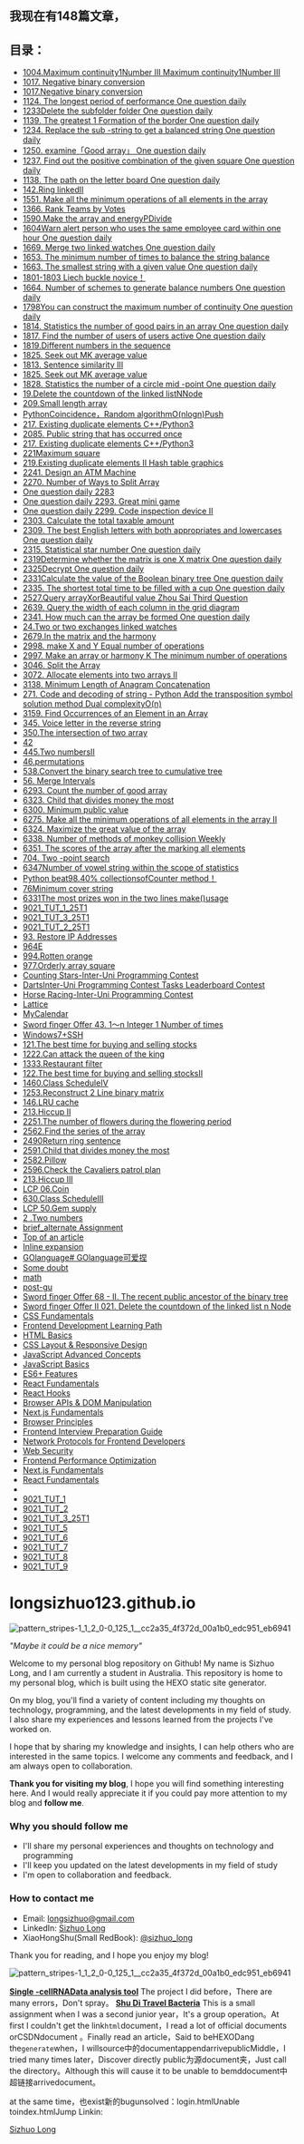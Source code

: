 
## 我现在有148篇文章，
## 目录：
    
- [1004.Maximum continuity1Number III Maximum continuity1Number III](https://longsizhuo.github.io/post/ed19b576.html)
- [1017. Negative binary conversion](https://longsizhuo.github.io/post/dce95dce.html)
- [1017.Negative binary conversion](https://longsizhuo.github.io/post/80cafdc8.html)
- [1124. The longest period of performance One question daily](https://longsizhuo.github.io/post/a5d1dfda.html)
- [1233Delete the subfolder folder One question daily](https://longsizhuo.github.io/post/6610c769.html)
- [1139. The greatest 1 Formation of the border  One question daily](https://longsizhuo.github.io/post/eb193c1f.html)
- [1234. Replace the sub -string to get a balanced string One question daily](https://longsizhuo.github.io/post/56d97dcf.html)
- [1250. examine「Good array」 One question daily](https://longsizhuo.github.io/post/435a9a0d.html)
- [1237. Find out the positive combination of the given square  One question daily](https://longsizhuo.github.io/post/14b94db7.html)
- [1138. The path on the letter board One question daily](https://longsizhuo.github.io/post/fd471847.html)
- [142.Ring linkedII](https://longsizhuo.github.io/post/e2c9cca9.html)
- [1551. Make all the minimum operations of all elements in the array](https://longsizhuo.github.io/post/b2a927d5.html)
- [1366. Rank Teams by Votes](https://longsizhuo.github.io/post/3ab349b3.html)
- [1590.Make the array and energyPDivide](https://longsizhuo.github.io/post/59825e1f.html)
- [1604Warn alert person who uses the same employee card within one hour One question daily](https://longsizhuo.github.io/post/bb7bcf54.html)
- [1669. Merge two linked watches One question daily](https://longsizhuo.github.io/post/d482ac75.html)
- [1653. The minimum number of times to balance the string balance](https://longsizhuo.github.io/post/cac21f27.html)
- [1663. The smallest string with a given value One question daily](https://longsizhuo.github.io/post/4d7252f8.html)
- [1801-1803 Liech buckle novice！](https://longsizhuo.github.io/post/2f3e8e26.html)
- [1664. Number of schemes to generate balance numbers One question daily](https://longsizhuo.github.io/post/1978f474.html)
- [1798You can construct the maximum number of continuity One question daily](https://longsizhuo.github.io/post/3667cd44.html)
- [1814. Statistics the number of good pairs in an array One question daily](https://longsizhuo.github.io/post/ceb1e67f.html)
- [1817. Find the number of users of users active One question daily](https://longsizhuo.github.io/post/d0a9337b.html)
- [1819.Different numbers in the sequence](https://longsizhuo.github.io/post/de522cea.html)
- [1825. Seek out MK average value](https://longsizhuo.github.io/post/6be57ef7.html)
- [1813. Sentence similarity III](https://longsizhuo.github.io/post/69c2a1dd.html)
- [1825. Seek out MK average value](https://longsizhuo.github.io/post/6be57ef7.html)
- [1828. Statistics the number of a circle mid -point One question daily](https://longsizhuo.github.io/post/3277549c.html)
- [19.Delete the countdown of the linked listNNode](https://longsizhuo.github.io/post/c916b663.html)
- [209.Small length array](https://longsizhuo.github.io/post/e6227611.html)
- [PythonCoincidence，Random algorithmO(nlogn)Push](https://longsizhuo.github.io/post/a1d26db4.html)
- [217. Existing duplicate elements C++/Python3](https://longsizhuo.github.io/post/717042a6.html)
- [2085. Public string that has occurred once](https://longsizhuo.github.io/post/bbe4bff6.html)
- [217. Existing duplicate elements C++/Python3](https://longsizhuo.github.io/post/717042a6.html)
- [221Maximum square](https://longsizhuo.github.io/post/e03edda.html)
- [219.Existing duplicate elements II Hash table graphics](https://longsizhuo.github.io/post/16b0e9f1.html)
- [2241. Design an ATM Machine](https://longsizhuo.github.io/post/a21411f.html)
- [2270. Number of Ways to Split Array](https://longsizhuo.github.io/post/c25bb550.html)
- [One question daily 2283](https://longsizhuo.github.io/post/c3f7f59f.html)
- [One question daily 2293. Great mini game](https://longsizhuo.github.io/post/9df6242c.html)
- [One question daily 2299. Code inspection device II](https://longsizhuo.github.io/post/7ded25bb.html)
- [2303. Calculate the total taxable amount](https://longsizhuo.github.io/post/11597f8b.html)
- [2309. The best English letters with both appropriates and lowercases One question daily](https://longsizhuo.github.io/post/b4953d62.html)
- [2315. Statistical star number One question daily](https://longsizhuo.github.io/post/dc8d7590.html)
- [2319Determine whether the matrix is ​​one X matrix One question daily](https://longsizhuo.github.io/post/f7c5db77.html)
- [2325Decrypt One question daily](https://longsizhuo.github.io/post/f4b99a74.html)
- [2331Calculate the value of the Boolean binary tree One question daily](https://longsizhuo.github.io/post/a564ea0e.html)
- [2335. The shortest total time to be filled with a cup One question daily](https://longsizhuo.github.io/post/4400daa1.html)
- [2527.Query arrayXorBeautiful value Zhou Sai Third Question](https://longsizhuo.github.io/post/20ffa67a.html)
- [2639. Query the width of each column in the grid diagram](https://longsizhuo.github.io/post/5a764983.html)
- [2341. How much can the array be formed  One question daily](https://longsizhuo.github.io/post/f953c753.html)
- [24.Two or two exchanges linked watches](https://longsizhuo.github.io/post/d030a5a0.html)
- [2679.In the matrix and the harmony](https://longsizhuo.github.io/post/5277100.html)
- [2998. make X and Y Equal number of operations](https://longsizhuo.github.io/post/5ee4164.html)
- [2997. Make an array or harmony K The minimum number of operations](https://longsizhuo.github.io/post/3109a910.html)
- [3046. Split the Array](https://longsizhuo.github.io/post/41577de2.html)
- [3072. Allocate elements into two arrays II](https://longsizhuo.github.io/post/48a38683.html)
- [3138. Minimum Length of Anagram Concatenation](https://longsizhuo.github.io/post/d1339d55.html)
- [271. Code and decoding of string - Python Add the transposition symbol solution method Dual complexityO(n)](https://longsizhuo.github.io/post/5992f238.html)
- [3159. Find Occurrences of an Element in an Array](https://longsizhuo.github.io/post/aec413e2.html)
- [345. Voice letter in the reverse string](https://longsizhuo.github.io/post/1c57c22c.html)
- [350.The intersection of two array](https://longsizhuo.github.io/post/616577aa.html)
- [42](https://longsizhuo.github.io/post/60fe0230.html)
- [445.Two numbersII](https://longsizhuo.github.io/post/2c4cc46c.html)
- [46.permutations](https://longsizhuo.github.io/post/d567a4cd.html)
- [538.Convert the binary search tree to cumulative tree](https://longsizhuo.github.io/post/32401b69.html)
- [56. Merge Intervals](https://longsizhuo.github.io/post/50818339.html)
- [6293. Count the number of good array](https://longsizhuo.github.io/post/81004405.html)
- [6323. Child that divides money the most](https://longsizhuo.github.io/post/b9130c0e.html)
- [6300. Minimum public value](https://longsizhuo.github.io/post/fefe18d8.html)
- [6275. Make all the minimum operations of all elements in the array II](https://longsizhuo.github.io/post/4e14482b.html)
- [6324. Maximize the great value of the array](https://longsizhuo.github.io/post/1e6b72b8.html)
- [6338. Number of methods of monkey collision Weekly](https://longsizhuo.github.io/post/2aa720ec.html)
- [6351. The scores of the array after the marking all elements](https://longsizhuo.github.io/post/20116270.html)
- [704. Two -point search](https://longsizhuo.github.io/post/41f30363.html)
- [6347Number of vowel string within the scope of statistics](https://longsizhuo.github.io/post/52923acb.html)
- [Python beat98.40% collectionsofCounter method！](https://longsizhuo.github.io/post/73b5ce9c.html)
- [76Minimum cover string](https://longsizhuo.github.io/post/ae10d3c1.html)
- [6331The most prizes won in the two lines make()usage](https://longsizhuo.github.io/post/14d9382b.html)
- [9021_TUT_1_25T1](https://longsizhuo.github.io/post/b9bbc455.html)
- [9021_TUT_3_25T1](https://longsizhuo.github.io/post/974decd3.html)
- [9021_TUT_2_25T1](https://longsizhuo.github.io/post/8036f890.html)
- [93. Restore IP Addresses](https://longsizhuo.github.io/post/9d0d3b9c.html)
- [964E](https://longsizhuo.github.io/post/2280b647.html)
- [994.Rotten orange](https://longsizhuo.github.io/post/56e64fdd.html)
- [977.Orderly array square](https://longsizhuo.github.io/post/a386fcdc.html)
- [Counting Stars-Inter-Uni Programming Contest](https://longsizhuo.github.io/post/a29b0a05.html)
- [DartsInter-Uni Programming Contest Tasks Leaderboard Contest](https://longsizhuo.github.io/post/c61e596.html)
- [Horse Racing-Inter-Uni Programming Contest](https://longsizhuo.github.io/post/7ab03a1b.html)
- [Lattice](https://longsizhuo.github.io/post/49e7fe92.html)
- [MyCalendar](https://longsizhuo.github.io/post/9a3257a2.html)
- [Sword finger Offer 43. 1～n Integer 1 Number of times](https://longsizhuo.github.io/post/f0d96a1f.html)
- [Windows7+SSH](https://longsizhuo.github.io/post/60f249e3.html)
- [121.The best time for buying and selling stocks](https://longsizhuo.github.io/post/3a21fe32.html)
- [1222.Can attack the queen of the king](https://longsizhuo.github.io/post/a6577367.html)
- [1333.Restaurant filter](https://longsizhuo.github.io/post/7f1331bc.html)
- [122.The best time for buying and selling stocksII](https://longsizhuo.github.io/post/a75da5a.html)
- [1460.Class ScheduleIV](https://longsizhuo.github.io/post/d8b8a149.html)
- [1253.Reconstruct 2 Line binary matrix](https://longsizhuo.github.io/post/5c98e66b.html)
- [146.LRU cache](https://longsizhuo.github.io/post/b9130c0e.html)
- [213.Hiccup II](https://longsizhuo.github.io/post/85beb0bf.html)
- [2251.The number of flowers during the flowering period](https://longsizhuo.github.io/post/3a21fe32.html)
- [2562.Find the series of the array](https://longsizhuo.github.io/post/b625a0e1.html)
- [2490Return ring sentence](https://longsizhuo.github.io/post/5c07686c.html)
- [2591.Child that divides money the most](https://longsizhuo.github.io/post/6a9ab144.html)
- [2582.Pillow](https://longsizhuo.github.io/post/82e09f92.html)
- [2596.Check the Cavaliers patrol plan](https://longsizhuo.github.io/post/29546b92.html)
- [213.Hiccup III](https://longsizhuo.github.io/post/86590614.html)
- [LCP 06.Coin](https://longsizhuo.github.io/post/66079b7b.html)
- [630.Class ScheduleIII](https://longsizhuo.github.io/post/e14241e.html)
- [LCP 50.Gem supply](https://longsizhuo.github.io/post/762ca698.html)
- [2 .Two numbers](https://longsizhuo.github.io/post/fa9db6b8.html)
- [brief_alternate Assignment](https://longsizhuo.github.io/post/dbbd7d58.html)
- [Top of an article](https://longsizhuo.github.io/post/edc2b94.html)
- [Inline expansion](https://longsizhuo.github.io/post/2660e935.html)
- [GOlanguage# GOlanguage可爱捏](https://longsizhuo.github.io/post/67fc8613.html)
- [Some doubt](https://longsizhuo.github.io/post/941aeb72.html)
- [math](https://longsizhuo.github.io/post/a927044d.html)
- [post-gu](https://longsizhuo.github.io/post/c87ff78a.html)
- [Sword finger Offer 68 - II. The recent public ancestor of the binary tree](https://longsizhuo.github.io/post/36f314aa.html)
- [Sword finger Offer II 021. Delete the countdown of the linked list n Node](https://longsizhuo.github.io/post/3ed2f01c.html)
- [CSS Fundamentals](https://longsizhuo.github.io/post/2760625b.html)
- [Frontend Development Learning Path](https://longsizhuo.github.io/post/f5ec19b.html)
- [HTML Basics](https://longsizhuo.github.io/post/763377bf.html)
- [CSS Layout & Responsive Design](https://longsizhuo.github.io/post/1a732762.html)
- [JavaScript Advanced Concepts](https://longsizhuo.github.io/post/b2a55dcb.html)
- [JavaScript Basics](https://longsizhuo.github.io/post/2c7e614e.html)
- [ES6+ Features](https://longsizhuo.github.io/post/32347631.html)
- [React Fundamentals](https://longsizhuo.github.io/post/4ee037ed.html)
- [React Hooks](https://longsizhuo.github.io/post/712433a6.html)
- [Browser APIs & DOM Manipulation](https://longsizhuo.github.io/post/f18995a8.html)
- [Next.js Fundamentals](https://longsizhuo.github.io/post/33379c34.html)
- [Browser Principles](https://longsizhuo.github.io/post/1b597e39.html)
- [Frontend Interview Preparation Guide](https://longsizhuo.github.io/post/aafcb6b3.html)
- [Network Protocols for Frontend Developers](https://longsizhuo.github.io/post/3485ffb.html)
- [Web Security](https://longsizhuo.github.io/post/1c997186.html)
- [Frontend Performance Optimization](https://longsizhuo.github.io/post/2ca9bad9.html)
- [Next.js Fundamentals](https://longsizhuo.github.io/post/33379c34.html)
- [React Fundamentals](https://longsizhuo.github.io/post/4ee037ed.html)
- [](https://longsizhuo.github.io/post/0.html)
- [9021_TUT_1](https://longsizhuo.github.io/post/ac786f6f.html)
- [9021_TUT_2](https://longsizhuo.github.io/post/becdc081.html)
- [9021_TUT_3_25T1](https://longsizhuo.github.io/post/671a7e4.html)
- [9021_TUT_5](https://longsizhuo.github.io/post/231af838.html)
- [9021_TUT_6](https://longsizhuo.github.io/post/31af57d6.html)
- [9021_TUT_7](https://longsizhuo.github.io/post/891330b3.html)
- [9021_TUT_8](https://longsizhuo.github.io/post/d17020e5.html)
- [9021_TUT_9](https://longsizhuo.github.io/post/69cc4780.html)

# longsizhuo123.github.io

![pattern_stripes-1_1_2_0-0_125_1__cc2a35_4f372d_00a1b0_edc951_eb6941](https://user-images.githubusercontent.com/114939201/214082770-35d1fb45-9891-4b73-ba89-18e33030640f.png)

*"Maybe it could be a nice memory"*

Welcome to my personal blog repository on Github! My name is Sizhuo Long, and I am currently a student in Australia. This repository is home to my personal blog, which is built using the HEXO static site generator. 

On my blog, you'll find a variety of content including my thoughts on technology, programming, and the latest developments in my field of study. I also share my experiences and lessons learned from the projects I've worked on. 

I hope that by sharing my knowledge and insights, I can help others who are interested in the same topics. I welcome any comments and feedback, and I am always open to collaboration. 

**Thank you for visiting my blog**, I hope you will find something interesting here. And I would really appreciate it if you could pay more attention to my blog and **follow me**.

### Why you should follow me
* I'll share my personal experiences and thoughts on technology and programming 
* I'll keep you updated on the latest developments in my field of study
* I'm open to collaboration and feedback.

### How to contact me
* Email: longsizhuo@gmail.com
* LinkedIn: [Sizhuo Long](https://www.linkedin.com/in/longsizhuo/)
* XiaoHongShu(Small RedBook): [@sizhuo_long](https://www.xiaohongshu.com/user/profile/5c0b8cc2000000000601e809)

Thank you for reading, and I hope you enjoy my blog!

![pattern_stripes-1_1_2_0-0_125_1__cc2a35_4f372d_00a1b0_edc951_eb6941](https://user-images.githubusercontent.com/114939201/214082782-ae84027e-0a15-4ed4-843b-00a29ea19480.png)

**[Single -cellRNAData analysis tool](https://longsizhuo.shinyapps.io/long/)**
The project I did before，There are many errors，Don't spray。
**[Shu Di Travel Bacteria](../html/home.html)**
This is a small assignment when I was a second junior year，It's a group operation。At first I couldn't get the link`html`document，I read a lot of official documents orCSDNdocument
    。Finally read an article，Said to beHEXODang the`generate`when，I willsource中的documentappendarrivepublicMiddle，I tried many times later，Discover directly
public为源document夹，Just call the directory。Although this will cause it to be unable to bemddocument中超链接arrivedocument。    

at the same time，也exist新的bugunsolved：login.htmlUnable toindex.htmlJump
Linkin:


<div class="badge-base LI-profile-badge" data-locale="zh_CN" data-size="medium" data-theme="dark" data-type="HORIZONTAL" data-vanity="longsizhuo" data-version="v1"><a class="badge-base__link LI-simple-link" href="https://au.linkedin.com/in/longsizhuo?trk=profile-badge">Sizhuo Long</a></div>
























    